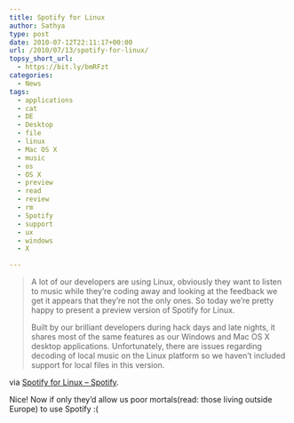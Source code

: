 ```yaml
---
title: Spotify for Linux
author: Sathya
type: post
date: 2010-07-12T22:11:17+00:00
url: /2010/07/13/spotify-for-linux/
topsy_short_url:
  - https://bit.ly/bmRFzt
categories:
  - News
tags:
  - applications
  - cat
  - DE
  - Desktop
  - file
  - linux
  - Mac OS X
  - music
  - os
  - OS X
  - preview
  - read
  - review
  - rm
  - Spotify
  - support
  - ux
  - windows
  - X

---
```

> A lot of our developers are using Linux, obviously they want to listen to music while they’re coding away and looking at the feedback we get it appears that they’re not the only ones. So today we’re pretty happy to present a preview version of Spotify for Linux.
> 
> Built by our brilliant developers during hack days and late nights, it shares most of the same features as our Windows and Mac OS X desktop applications. Unfortunately, there are issues regarding decoding of local music on the Linux platform so we haven’t included support for local files in this version.

via [Spotify for Linux &#8211; Spotify][1].

Nice! Now if only they&#8217;d allow us poor mortals(read: those living outside Europe) to use Spotify :(

 [1]: https://www.spotify.com/int/blog/archives/2010/07/12/linux/
